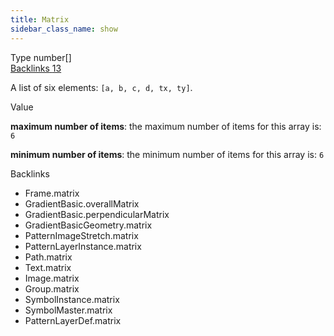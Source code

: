 ```yaml
---
title: Matrix
sidebar_class_name: show
---
```


<div className="section-badges">

<div class="badge type">
        <span class="label">Type</span>
        <span class="value">number[]</span>
      </div>

<a href="#backlinks" class="badge backlinks">
          <span class="label">Backlinks</span>
          <span class="value">13</span>
        </a>

</div>

A list of six elements: `[a, b, c, d, tx, ty]`.

<div className="property-item">

Value

<div className="value-description">

**maximum number of items**: the maximum number of items for this array is: `6`

**minimum number of items**: the minimum number of items for this array is: `6`

</div>

</div>

<div id="backlinks" className="section-backlinks">

<div className="backlinks-title">Backlinks</div>

<ul className="backlinks-list">

<li className="backlink">
      <Link to='/specs/vectorgraphics/frame#matrix'>Frame.matrix</Link>
      </li>

<li className="backlink">
      <Link to='/specs/vectorgraphics/gradient-basic#overallmatrix'>GradientBasic.overallMatrix</Link>
      </li>

<li className="backlink">
      <Link to='/specs/vectorgraphics/gradient-basic#perpendicularmatrix'>GradientBasic.perpendicularMatrix</Link>
      </li>

<li className="backlink">
      <Link to='/specs/vectorgraphics/gradient-basic-geometry#matrix'>GradientBasicGeometry.matrix</Link>
      </li>

<li className="backlink">
      <Link to='/specs/vectorgraphics/pattern-image-stretch#matrix'>PatternImageStretch.matrix</Link>
      </li>

<li className="backlink">
      <Link to='/specs/vectorgraphics/pattern-layer-instance#matrix'>PatternLayerInstance.matrix</Link>
      </li>

<li className="backlink">
      <Link to='/specs/vectorgraphics/path#matrix'>Path.matrix</Link>
      </li>

<li className="backlink">
      <Link to='/specs/vectorgraphics/text#matrix'>Text.matrix</Link>
      </li>

<li className="backlink">
      <Link to='/specs/vectorgraphics/image#matrix'>Image.matrix</Link>
      </li>

<li className="backlink">
      <Link to='/specs/vectorgraphics/group#matrix'>Group.matrix</Link>
      </li>

<li className="backlink">
      <Link to='/specs/vectorgraphics/symbol-instance#matrix'>SymbolInstance.matrix</Link>
      </li>

<li className="backlink">
      <Link to='/specs/vectorgraphics/symbol-master#matrix'>SymbolMaster.matrix</Link>
      </li>

<li className="backlink">
      <Link to='/specs/vectorgraphics/pattern-layer-def#matrix'>PatternLayerDef.matrix</Link>
      </li>

</ul>

</div>
